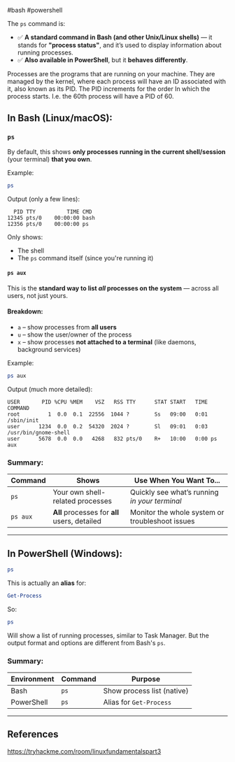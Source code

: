 #bash #powershell 

The `ps` command is:
- ✅ **A standard command in Bash (and other Unix/Linux shells)** — it stands for **"process status"**, and it’s used to display information about running processes.
- ✅ **Also available in PowerShell**, but it **behaves differently**.

Processes are the programs that are running on your machine. They are managed by the kernel, where each process will have an ID associated with it, also known as its PID. The PID increments for the order In which the process starts. I.e. the 60th process will have a PID of 60.

## In Bash (Linux/macOS):
### `ps`

By default, this shows **only processes running in the current shell/session** (your terminal) **that you own**.

Example:

```bash
ps
```

Output (only a few lines):

```
  PID TTY          TIME CMD
12345 pts/0    00:00:00 bash
12356 pts/0    00:00:00 ps
```

Only shows:
- The shell
- The `ps` command itself (since you're running it)


#### `ps aux`

This is the **standard way to list _all_ processes on the system** — across all users, not just yours.

#### Breakdown:

- `a` – show processes from **all users**
- `u` – show the user/owner of the process
- `x` – show processes **not attached to a terminal** (like daemons, background services)

Example:

```bash
ps aux
```

Output (much more detailed):

```
USER       PID %CPU %MEM    VSZ   RSS TTY      STAT START   TIME COMMAND
root         1  0.0  0.1  22556  1044 ?        Ss   09:00   0:01 /sbin/init
user      1234  0.0  0.2  54320  2024 ?        Sl   09:01   0:03 /usr/bin/gnome-shell
user      5678  0.0  0.0   4268   832 pts/0    R+   10:00   0:00 ps aux
```

### Summary:

| Command  | Shows                                         | Use When You Want To...                         |
| -------- | --------------------------------------------- | ----------------------------------------------- |
| `ps`     | Your own shell-related processes              | Quickly see what’s running _in your terminal_   |
| `ps aux` | **All** processes for **all** users, detailed | Monitor the whole system or troubleshoot issues |

---

## In PowerShell (Windows):

```powershell
ps
```

This is actually an **alias** for:

```powershell
Get-Process
```

So:

```powershell
ps
```

Will show a list of running processes, similar to Task Manager. But the output format and options are different from Bash's `ps`.


### Summary:

|Environment|Command|Purpose|
|---|---|---|
|Bash|`ps`|Show process list (native)|
|PowerShell|`ps`|Alias for `Get-Process`|


---

## References

https://tryhackme.com/room/linuxfundamentalspart3